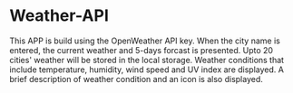 # Weather-API
This APP is build using the OpenWeather API key.
When the city name is entered, the current weather and 5-days forcast is presented.
Upto 20 cities' weather will be stored in the local storage.
Weather conditions that include temperature, humidity, wind speed and UV index are displayed.
A brief description of weather condition and an icon is also displayed.